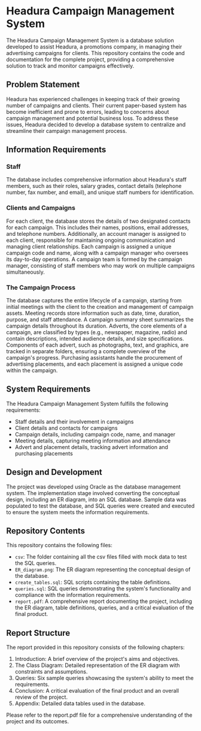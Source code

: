 # Headura Campaign Management System

The Headura Campaign Management System is a database solution developed to assist Headura, a promotions company, in managing their advertising campaigns for clients. This repository contains the code and documentation for the complete project, providing a comprehensive solution to track and monitor campaigns effectively.

## Problem Statement

Headura has experienced challenges in keeping track of their growing number of campaigns and clients. Their current paper-based system has become inefficient and prone to errors, leading to concerns about campaign management and potential business loss. To address these issues, Headura decided to develop a database system to centralize and streamline their campaign management process.

## Information Requirements

### Staff
The database includes comprehensive information about Headura's staff members, such as their roles, salary grades, contact details (telephone number, fax number, and email), and unique staff numbers for identification.

### Clients and Campaigns
For each client, the database stores the details of two designated contacts for each campaign. This includes their names, positions, email addresses, and telephone numbers. Additionally, an account manager is assigned to each client, responsible for maintaining ongoing communication and managing client relationships. Each campaign is assigned a unique campaign code and name, along with a campaign manager who oversees its day-to-day operations. A campaign team is formed by the campaign manager, consisting of staff members who may work on multiple campaigns simultaneously.

### The Campaign Process
The database captures the entire lifecycle of a campaign, starting from initial meetings with the client to the creation and management of campaign assets. Meeting records store information such as date, time, duration, purpose, and staff attendance. A campaign summary sheet summarizes the campaign details throughout its duration. Adverts, the core elements of a campaign, are classified by types (e.g., newspaper, magazine, radio) and contain descriptions, intended audience details, and size specifications. Components of each advert, such as photographs, text, and graphics, are tracked in separate folders, ensuring a complete overview of the campaign's progress. Purchasing assistants handle the procurement of advertising placements, and each placement is assigned a unique code within the campaign.

## System Requirements

The Headura Campaign Management System fulfills the following requirements:

- Staff details and their involvement in campaigns
- Client details and contacts for campaigns
- Campaign details, including campaign code, name, and manager
- Meeting details, capturing meeting information and attendance
- Advert and placement details, tracking advert information and purchasing placements

## Design and Development

The project was developed using Oracle as the database management system. The implementation stage involved converting the conceptual design, including an ER diagram, into an SQL database. Sample data was populated to test the database, and SQL queries were created and executed to ensure the system meets the information requirements.

## Repository Contents

This repository contains the following files:

- `csv`: The folder containing all the csv files filled with mock data to test the SQL queries.
- `ER_diagram.png`: The ER diagram representing the conceptual design of the database.
- `create_tables.sql`: SQL scripts containing the table definitions.
- `queries.sql`: SQL queries demonstrating the system's functionality and compliance with the information requirements.
- `report.pdf`: A comprehensive report documenting the project, including the ER diagram, table definitions, queries, and a critical evaluation of the final product.

## Report Structure

The report provided in this repository consists of the following chapters:

1. Introduction: A brief overview of the project's aims and objectives.
2. The Class Diagram: Detailed representation of the ER diagram with constraints and assumptions.
3. Queries: Six sample queries showcasing the system's ability to meet the requirements.
4. Conclusion: A critical evaluation of the final product and an overall review of the project.
5. Appendix: Detailed data tables used in the database.

Please refer to the report.pdf file for a comprehensive understanding of the project and its outcomes.

